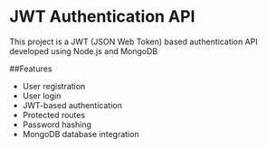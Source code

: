 # JWT Authentication API

This project is a JWT (JSON Web Token) based authentication API developed using Node.js and MongoDB

##Features

- User registration
- User login
- JWT-based authentication
- Protected routes
- Password hashing
- MongoDB database integration
